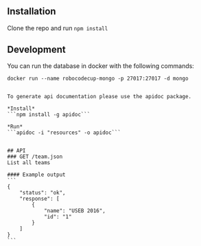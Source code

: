 # 

## Installation
Clone the repo and run ```npm install```

## Development
You can run the database in docker with the following commands:


```docker run --name robocodecup-mongo -p 27017:27017 -d mongo```
``````

To generate api documentation please use the apidoc package.

*Install*
```npm install -g apidoc```

*Run*
```apidoc -i "resources" -o apidoc```


## API
### GET /team.json
List all teams

#### Example output
```
{
    "status": "ok",
    "response": [
        {
            "name": "USEB 2016",
            "id": "1"
        }
    ]
}
```
